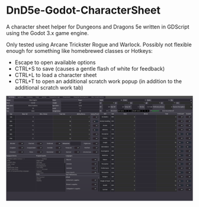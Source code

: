 # DnD5e-Godot-CharacterSheet
A character sheet helper for Dungeons and Dragons 5e written in GDScript using the Godot 3.x game engine.

Only tested using Arcane Trickster Rogue and Warlock.
Possibly not flexible enough for something like homebrewed classes or 
Hotkeys:
- Escape to open available options
- CTRL+S to save (causes a gentle flash of white for feedback)
- CTRL+L to load a character sheet
- CTRL+T to open an additional scratch work popup (in addition to the additional scratch work tab)

![Example Character Sheet](assets/example.png?raw=true "Example Character Sheet")
